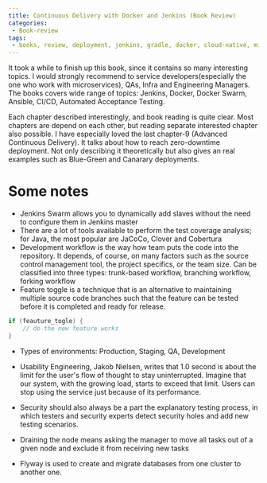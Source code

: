 ```yaml
---
title: Continuous Delivery with Docker and Jenkins (Book Review)
categories:
 - Book-review
tags:
 - books, review, deployment, jenkins, gradle, docker, cloud-native, microservices, design, Rafat Leszko
---
```


It took a while to finish up this book, since it contains so many interesting topics. I would strongly recommend to service developers(especially the one who work with microservices), QAs, Infra and Engineering Managers. The books covers wide range of topics: Jenkins, Docker, Docker Swarm, Ansible, CI/CD, Automated Acceptance Testing.

Each chapter described interestingly, and book reading is quite clear. Most chapters are depend on each other, but reading separate interested chapter also possible. I have especially loved the last chapter-9 (Advanced Continuous Delivery). It talks about how to reach zero-downtime deployment. Not only describing it theoretically but also gives an real examples such as Blue-Green and Canarary deployments.


# Some notes

- Jenkins Swarm allows you to dynamically add slaves without the need to configure them in Jenkins master
- There are a lot of tools available to perform the test coverage analysis; for Java, the most popular are JaCoCo, Clover and Cobertura
- Development workflow is the way how team puts the code into the repository. It depends, of course, on many factors such as the source control management tool, the project specifics, or the team size. Can be classified into three types: trunk-based workflow, branching workflow, forking workflow
- Feature toggle is a technique that is an alternative to maintaining multiple source code branches such that the feature can be tested before it is completed and ready for release. 

```Java
if (feauture_togle) {
    // do the new feature works
}
```

- Types of environments: Production, Staging, QA, Development
- Usability Engineering, Jakob Nielsen, writes that 1.0 second is about the limit for the user's flow of thought to stay uninterrupted. Imagine that our system, with the growing load, starts to exceed that limit. Users can stop using the service just because of its performance.
- Security should also always be a part the explanatory testing process, in which testers and security experts detect security holes and add new testing scenarios.

- Draining the node means asking the manager to move all tasks out of a given node and exclude it from receiving new tasks
- Flyway is used to create and migrate databases from one cluster to another one.
